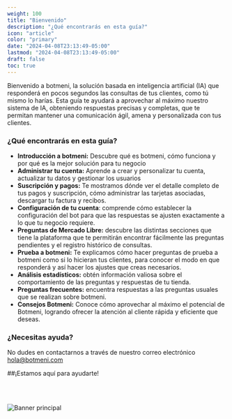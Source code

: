 ```yaml
---
weight: 100
title: "Bienvenido"
description: "¿Qué encontrarás en esta guía?"
icon: "article"
color: "primary"
date: "2024-04-08T23:13:49-05:00"
lastmod: "2024-04-08T23:13:49-05:00"
draft: false
toc: true
---
```


Bienvenido a botmeni, la solución basada en inteligencia artificial (IA) que responderá en pocos segundos las consultas de tus clientes, como tú mismo lo harías.
Esta guía te ayudará a aprovechar al máximo nuestro sistema de IA, obteniendo respuestas precisas y completas, que te permitan mantener una comunicación ágil, amena y personalizada con tus clientes.


### ¿Qué encontrarás en esta guía?

- **Introducción a botmeni:** Descubre qué es botmeni, cómo funciona y por qué es la mejor solución para tu negocio
- **Administrar tu cuenta:** Aprende a crear y personalizar tu cuenta, actualizar tu datos y gestionar los usuarios
- **Suscripción y pagos:**  Te mostramos dónde ver el detalle completo de tus pagos y suscripción, cómo administrar las tarjetas asociadas, descargar tu factura y recibos. 
- **Configuración de tu cuenta**: comprende cómo establecer la configuración del bot para que las respuestas se ajusten exactamente a lo que tu negocio requiere.
- **Preguntas de Mercado Libre:** descubre las distintas secciones que tiene la plataforma que te permitirán encontrar fácilmente las preguntas pendientes y el registro histórico de consultas.
- **Prueba a botmeni:** Te explicamos cómo hacer preguntas de prueba a botmeni como si lo hicieran tus clientes, para conocer el modo en que responderá y así hacer los ajustes que creas necesarios.
- **Análisis estadísticos:** obtén información valiosa sobre el comportamiento de las preguntas y respuestas de tu tienda.
- **Preguntas frecuentes:** encuentra respuestas a las preguntas usuales que se realizan sobre botmeni. 
- **Consejos Botmeni:** Conoce cómo aprovechar al máximo el potencial de Botmeni, logrando ofrecer la atención al cliente rápida y eficiente que deseas.

### ¿Necesitas ayuda?

No dudes en contactarnos a través de nuestro correo electrónico hola@botmeni.com

##¡Estamos aquí para ayudarte!

<br></br>

![Banner principal](/images/Banner-Principal.jpg)

